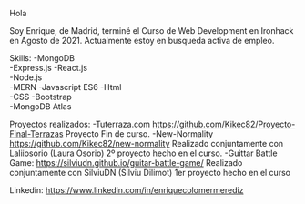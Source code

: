 Hola 

Soy Enrique, de Madrid, terminé el Curso de Web Development en Ironhack en Agosto de 2021. 
Actualmente estoy en busqueda activa de empleo. 

Skills:
    -MongoDB	
    -Express.js	
    -React.js	
    -Node.js	
    -MERN
    -Javascript ES6	
    -Html	
    -CSS 
    -Bootstrap	
    -MongoDB Atlas
    
Proyectos realizados:
    -Tuterraza.com        https://github.com/Kikec82/Proyecto-Final-Terrazas    Proyecto Fin de curso. 
        -New-Normality        https://github.com/Kikec82/new-normality              Realizado conjuntamente con Laliiosorio (Laura Osorio) 2º proyecto hecho en el curso.
    -Guittar Battle Game: https://silviudn.github.io/guitar-battle-game/        Realizado conjuntamente con SilviuDN (Silviu Dilimot) 1er proyecto hecho en el curso

Linkedin: https://www.linkedin.com/in/enriquecolomermerediz
